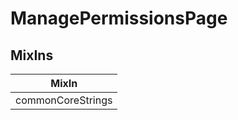 # ManagePermissionsPage

## MixIns

<!-- @vuese:ManagePermissionsPage:mixIns:start -->
|MixIn|
|---|
|commonCoreStrings|

<!-- @vuese:ManagePermissionsPage:mixIns:end -->

